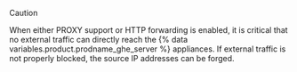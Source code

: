 > [!CAUTION]
> When either PROXY support or HTTP forwarding is enabled, it is critical that no external traffic can directly reach the {% data variables.product.prodname_ghe_server %} appliances. If external traffic is not properly blocked, the source IP addresses can be forged.
